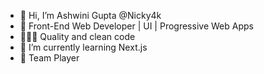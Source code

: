 - 👋 Hi, I’m Ashwini Gupta @Nicky4k
- 👀 Front-End Web Developer | UI | Progressive Web Apps
- 👨🏻‍💻 Quality and clean code
- 🌱 I’m currently learning Next.js
- 🏀 Team Player

<!---
Nicky4k/Nicky4k is a ✨ special ✨ repository because its `README.md` (this file) appears on your GitHub profile.
You can click the Preview link to take a look at your changes.
--->
